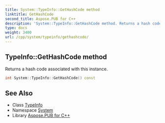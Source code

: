 ```yaml
---
title: System::TypeInfo::GetHashCode method
linktitle: GetHashCode
second_title: Aspose.PUB for C++
description: 'System::TypeInfo::GetHashCode method. Returns a hash code associated with this instance in C++.'
type: docs
weight: 3400
url: /cpp/system/typeinfo/gethashcode/
---
```

## TypeInfo::GetHashCode method


Returns a hash code associated with this instance.

```cpp
int System::TypeInfo::GetHashCode() const
```

## See Also

* Class [TypeInfo](../)
* Namespace [System](../../)
* Library [Aspose.PUB for C++](../../../)
